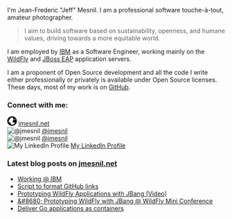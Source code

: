 I'm Jean-Frederic "Jeff" Mesnil. I am a professional software touche-à-tout, amateur photographer.

> I aim to build software based on sustainability, openness, and humane values, driving towards a more equitable world. 

I am employed by [IBM](https://www.ibm.com/) as a Software Engineer, working mainly on the [WildFly](https://wildfly.org/) and [JBoss EAP](https://www.redhat.com/en/technologies/jboss-middleware/application-platform) application servers.

I am a proponent of Open Source development and all the code I write either professionally or privately is available under Open Source licenses. These days, most of my work is on [GitHub](https://github.com/jmesnil).

### Connect with me:

<div> 
<img alt="jmesnil.net" width="22px" src="https://raw.githubusercontent.com/iconic/open-iconic/master/svg/globe.svg">
<a href="https://jmesnil.net/">jmesnil.net</a>
</div>
<div> 
<img alt="@jmesnil" width="22px" src="https://cdn.jsdelivr.net/npm/simple-icons@v3/icons/mastodon.svg">
<a href="https://mastodon.online/@jmesnil">@jmesnil</a>
</div>
<div> 
<img alt="@jmesnil" width="22px" src="https://cdn.jsdelivr.net/npm/simple-icons@v3/icons/twitter.svg">
<a href="https://twitter.com/jmesnil">@jmesnil</a>
</div>
<div> 
<img alt="My LinkedIn Profile" width="22px" src="https://cdn.jsdelivr.net/npm/simple-icons@v3/icons/linkedin.svg">
<a href="https://www.linkedin.com/in/jeff-mesnil-7896393/)">My LinkedIn Profile</a>
</div>

### Latest blog posts on [jmesnil.net](https://jmesnil.net/)

<!-- BLOG-POST-LIST:START -->
- [Working @ IBM](http://jmesnil.net/weblog/2025/09/01/working--ibm/)
- [Script to format GitHub links](http://jmesnil.net/weblog/2025/05/06/script-to-format-github-links/)
- [Prototyping WildFly Applications with JBang &lpar;Video&rpar;](http://jmesnil.net/weblog/2025/03/26/prototyping-wildfly-applications-with-jbang/)
- [&amp;#8680; Prototyping WildFly with JBang @ WildFly Mini Conference](https://www.youtube.com/live/d8IExBP7rxw)
- [Deliver Go applications as containers](http://jmesnil.net/weblog/2024/10/31/deliver-go-applications-as-containers/)
<!-- BLOG-POST-LIST:END -->
